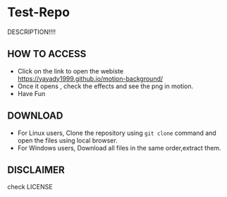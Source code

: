 # Test-Repo
DESCRIPTION!!!!

## HOW TO ACCESS
 - Click on the link to open the webiste  https://yayady1999.github.io/motion-background/
- Once it opens , check the effects and see the png in motion.
- Have Fun

## DOWNLOAD
- For Linux users, Clone the repository using ``git clone`` command and open the files using local browser. 
- For Windows users, Download all files in the same order,extract them.
 
 ## DISCLAIMER
 check LICENSE
